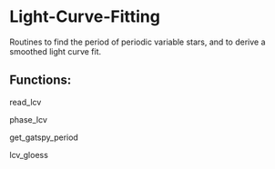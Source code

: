 # Light-Curve-Fitting

Routines to find the period of periodic variable stars, and to derive a smoothed light curve fit. 

## Functions: 

read_lcv 

phase_lcv

get_gatspy_period

lcv_gloess 

